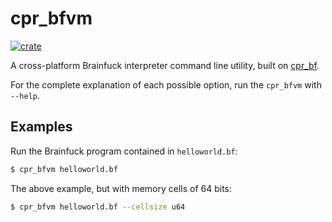 # cpr_bfvm

[![crate](https://img.shields.io/crates/v/cpr_bfvm.svg)](https://crates.io/crates/cpr_bfvm)

A cross-platform Brainfuck interpreter command line utility, built on [cpr_bf].

For the complete explanation of each possible option, run the `cpr_bfvm` with `--help`.

## Examples

Run the Brainfuck program contained in `helloworld.bf`:

```bash
$ cpr_bfvm helloworld.bf
```

The above example, but with memory cells of 64 bits:

```bash
$ cpr_bfvm helloworld.bf --cellsize u64
```

[cpr_bf]: https://github.com/cloone8/cpr_brainfuck/tree/master/cpr_bf
